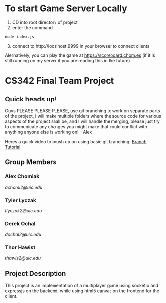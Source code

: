 # To start Game Server Locally
1. CD into root directory of project
2. enter the command
```
node index.js
```
3. connect to http://localhost:9999 in your browser to connect clients

Alernatively, you can play the game at https://scoreboard.chom.es (if it is still running on my server if you are reading this in the future)

# CS342 Final Team Project
## Quick heads up!
Guys PLEASE PLEASE PLEASE, use git branching to work on separate parts of the project, I will make multiple folders where
the source code for various aspects of the project shall be, and I will handle the merging, please just try to communicate
any changes you might make that could conflict with anything anyone else is working on! - Alex

Heres a quick video to brush up on using basic git branching:
[Branch Tutorial](https://www.youtube.com/watch?v=JTE2Fn_sCZs)

## Group Members
### Alex Chomiak
_achomi2@uic.edu_
### Tyler Lyczak
_tlyczak2@uic.edu_
### Derek Ochal
_dochal2@uic.edu_
### Thor Hawist
_thawis2@uic.edu_

## Project Description
This project is an implementation of a multiplayer game using socketio and expressjs on the backend, while using html5 canvas on the frontend for the client.

